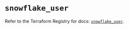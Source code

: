 # `snowflake_user`

Refer to the Terraform Registry for docs: [`snowflake_user`](https://registry.terraform.io/providers/snowflakedb/snowflake/2.1.0/docs/resources/user).
